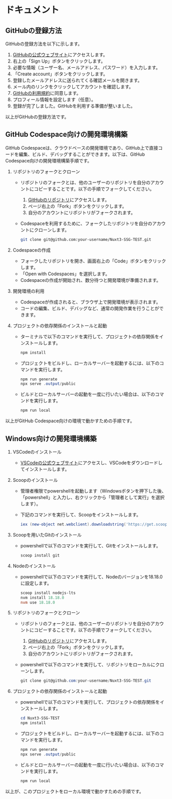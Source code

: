 # ドキュメント

## GitHubの登録方法

GitHubの登録方法を以下に示します。

1. [GitHubの公式ウェブサイト](https://github.com/)にアクセスします。
2. 右上の「Sign Up」ボタンをクリックします。
3. 必要な情報（ユーザー名、メールアドレス、パスワード）を入力します。
4. 「Create account」ボタンをクリックします。
5. 登録したメールアドレスに送られてくる確認メールを開きます。
6. メール内のリンクをクリックしてアカウントを確認します。
7. [GitHubの利用規約](https://docs.github.com/ja/github/site-policy/github-terms-of-service)に同意します。
8. プロフィール情報を設定します（任意）。
9. 登録が完了しました。GitHubを利用する準備が整いました。

以上がGitHubの登録方法です。

## GitHub Codespace向けの開発環境構築

GitHub Codespaceは、クラウドベースの開発環境であり、GitHub上で直接コードを編集、ビルド、デバッグすることができます。以下は、GitHub Codespace向けの開発環境構築手順です。

1. リポジトリのフォークとクローン
    - リポジトリのフォークとは、他のユーザーのリポジトリを自分のアカウントにコピーすることです。以下の手順でフォークしてください。
        1. [GitHubのリポジトリ](https://github.com/imuradevelopment/Nuxt3-SSG-TEST)にアクセスします。
        2. ページ右上の「Fork」ボタンをクリックします。
        3. 自分のアカウントにリポジトリがフォークされます。
    - Codespaceを利用するために、フォークしたリポジトリを自分のアカウントにクローンします。

      ```bash
      git clone git@github.com:your-username/Nuxt3-SSG-TEST.git
      ```

2. Codespaceの作成
    - フォークしたリポジトリを開き、画面右上の「Code」ボタンをクリックします。
    - 「Open with Codespaces」を選択します。
    - Codespaceの作成が開始され、数分待つと開発環境が準備されます。

3. 開発環境の利用
    - Codespaceが作成されると、ブラウザ上で開発環境が表示されます。
    - コードの編集、ビルド、デバッグなど、通常の開発作業を行うことができます。

4. プロジェクトの依存関係のインストールと起動
    - ターミナルで以下のコマンドを実行して、プロジェクトの依存関係をインストールします。

      ```ps1
      npm install
      ```

    - プロジェクトをビルドし、ローカルサーバーを起動するには、以下のコマンドを実行します。

      ```ps1
      npm run generate
      npx serve .output/public
      ```

    - ビルドとローカルサーバーの起動を一度に行いたい場合は、以下のコマンドを実行します。

      ```ps1
      npm run local
      ```

以上がGitHub Codespace向けの環境で動かすための手順です。

## Windows向けの開発環境構築

1. VSCodeのインストール
    - [VSCodeの公式ウェブサイト](https://code.visualstudio.com/)にアクセスし、VSCodeをダウンロードしてインストールします。

2. Scoopのインストール
    - 管理者権限でpowershellを起動します（Windowsボタンを押下した後、「powershell」と入力し、右クリックから「管理者として実行」を選択します）。
    - 下記のコマンドを実行して、Scoopをインストールします。

      ```ps1
      iex (new-object net.webclient).downloadstring('https://get.scoop.sh')
      ```

3. Scoopを用いたGitのインストール
    - powershellで以下のコマンドを実行して、Gitをインストールします。

      ```ps1
      scoop install git
      ```

4. Nodeのインストール
    - powershellで以下のコマンドを実行して、Nodeのバージョンを18.18.0に設定します。

      ```ps1
      scoop install nodejs-lts
      nvm install 18.18.0
      nvm use 18.18.0
      ```

5. リポジトリのフォークとクローン
    - リポジトリのフォークとは、他のユーザーのリポジトリを自分のアカウントにコピーすることです。以下の手順でフォークしてください。
        1. [GitHubのリポジトリ](https://github.com/imuradevelopment/Nuxt3-SSG-TEST)にアクセスします。
        2. ページ右上の「Fork」ボタンをクリックします。
        3. 自分のアカウントにリポジトリがフォークされます。
    - powershellで以下のコマンドを実行して、リポジトリをローカルにクローンします。

      ```ps1
      git clone git@github.com:your-username/Nuxt3-SSG-TEST.git
      ```

6. プロジェクトの依存関係のインストールと起動
    - powershellで以下のコマンドを実行して、プロジェクトの依存関係をインストールします。

      ```ps1
      cd Nuxt3-SSG-TEST
      npm install
      ```

    - プロジェクトをビルドし、ローカルサーバーを起動するには、以下のコマンドを実行します。

      ```ps1
      npm run generate
      npx serve .output/public
      ```

    - ビルドとローカルサーバーの起動を一度に行いたい場合は、以下のコマンドを実行します。

      ```ps1
      npm run local
      ```

以上が、このプロジェクトをローカル環境で動かすための手順です。
